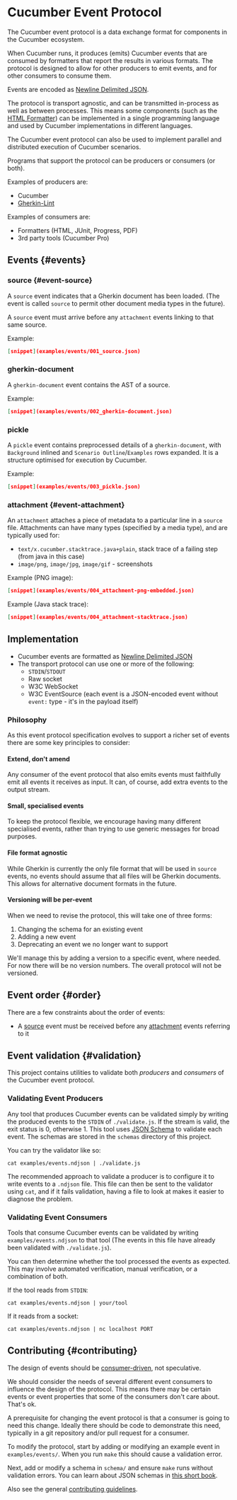 # Cucumber Event Protocol

The Cucumber event protocol is a data exchange format for components in the
Cucumber ecosystem.

When Cucumber runs, it produces (emits) Cucumber events that are consumed by
formatters that report the results in various formats. The protocol is designed
to allow for other producers to emit events, and for other consumers to consume
them.

Events are encoded as [Newline Delimited JSON](http://ndjson.org/).

The protocol is transport agnostic, and can be transmitted in-process as well as
between processes. This means some components (such as the [HTML Formatter](../html-formatter/README.md))
can be implemented in a single programming language and used by Cucumber
implementations in different languages.

The Cucumber event protocol can also be used to implement parallel and distributed
execution of Cucumber scenarios.

Programs that support the protocol can be producers or consumers (or both).

Examples of producers are:

* Cucumber
* [Gherkin-Lint](../gherkin-lint/README.md)

Examples of consumers are:
* Formatters (HTML, JUnit, Progress, PDF)
* 3rd party tools (Cucumber Pro)

## Events {#events}

### source {#event-source}

A `source` event indicates that a Gherkin document has been loaded. (The event is
called `source` to permit other document media types in the future).

A `source` event must arrive before any `attachment` events linking to that same source.

Example:

```json
[snippet](examples/events/001_source.json)
```

### gherkin-document

A `gherkin-document` event contains the AST of a source.

Example:

```json
[snippet](examples/events/002_gherkin-document.json)
```

### pickle

A `pickle` event contains preprocessed details of a `gherkin-document`,
with `Background` inlined and `Scenario Outline`/`Examples` rows expanded. It is a structure optimised for execution by Cucumber.

Example:

```json
[snippet](examples/events/003_pickle.json)
```

### attachment {#event-attachment}

An `attachment` attaches a piece of metadata to a particular line in a `source` file.
Attachments can have many types (specified by a media type), and are typically used for:

* `text/x.cucumber.stacktrace.java+plain`, stack trace of a failing step (from java in this case)
* `image/png`, `image/jpg`, `image/gif` - screenshots

Example (PNG image):

```json
[snippet](examples/events/004_attachment-png-embedded.json)
```

Example (Java stack trace):

```json
[snippet](examples/events/004_attachment-stacktrace.json)
```

## Implementation

* Cucumber events are formatted as [Newline Delimited JSON](http://ndjson.org)
* The transport protocol can use one or more of the following:
  * `STDIN`/`STDOUT`
  * Raw socket
  * W3C WebSocket
  * W3C EventSource (each event is a JSON-encoded event without `event:` type - it's in the payload itself)

### Philosophy

As this event protocol specification evolves to support a richer set of events there are some
key principles to consider:

#### Extend, don't amend

Any consumer of the event protocol that also emits events must faithfully emit all events it receives as input. It can, of course, add extra events to the output stream.

#### Small, specialised events

To keep the protocol flexible, we encourage having many different specialised events, rather than trying to use generic messages for broad purposes.

#### File format agnostic

While Gherkin is currently the only file format that will be used in `source`
events, no events should assume that all files will be Gherkin documents. This
allows for alternative document formats in the future.

#### Versioning will be per-event

When we need to revise the protocol, this will take one of three forms:

1) Changing the schema for an existing event
2) Adding a new event
3) Deprecating an event we no longer want to support

We'll manage this by adding a version to a specific event, where needed. For now there will be no version numbers. The overall protocol will not be versioned.

## Event order {#order}

There are a few constraints about the order of events:

* A [source](#event-source) event must be received before any
  [attachment](#event-attachment) events referring to it

## Event validation {#validation}

This project contains utilities to validate both *producers* and *consumers* of
the Cucumber event protocol.

### Validating Event Producers

Any tool that produces Cucumber events can be validated simply by writing the
produced events to the `STDIN` of `./validate.js`. If the stream is valid, the
exit status is 0, otherwise 1. This tool uses [JSON Schema](http://json-schema.org/)
to validate each event. The schemas are stored in the `schemas` directory of this
project.

You can try the validator like so:

    cat examples/events.ndjson | ./validate.js

The recommended approach to validate a producer is to configure it to write events to a
`.ndjson` file. This file can then be sent to the validator using `cat`, and
if it fails validation, having a file to look at makes it easier to diagnose
the problem.

### Validating Event Consumers

Tools that consume Cucumber events can be validated by writing
`examples/events.ndjson` to that tool (The events in this file have already been
validated with `./validate.js`).

You can then determine whether the tool processed the events as expected. This
may involve automated verification, manual verification, or a combination of both.

If the tool reads from `STDIN`:

    cat examples/events.ndjson | your/tool

If it reads from a socket:

    cat examples/events.ndjson | nc localhost PORT

## Contributing {#contributing}

The design of events should be
[consumer-driven](http://www.martinfowler.com/articles/consumerDrivenContracts.html),
not speculative.

We should consider the needs of several different event consumers to influence the design of the
protocol. This means there may be certain events or event properties that some of
the consumers don't care about. That's ok.

A prerequisite for changing the event protocol is that a consumer is
going to need this change. Ideally there should be code to demonstrate this need,
typically in a git repository and/or pull request for a consumer.

To modify the protocol, start by adding or modifying an example event in `examples/events/`.
When you run `make` this should cause a validation error.

Next, add or modify a schema in `schema/` and ensure `make` runs without validation errors. You can learn about JSON schemas in [this short book](https://spacetelescope.github.io/understanding-json-schema/UnderstandingJSONSchema.pdf).

Also see the general [contributing guidelines](../CONTRIBUTING.md).
